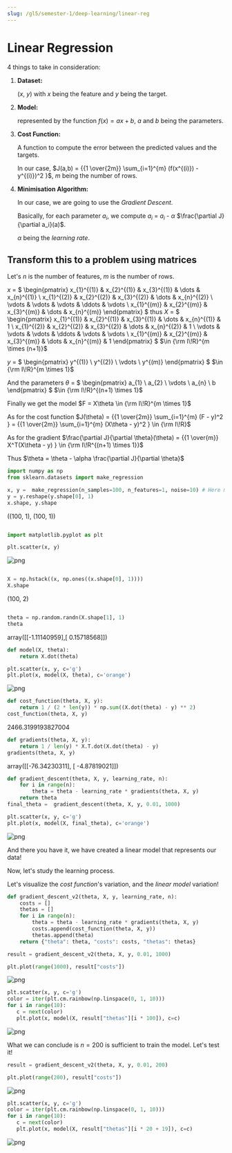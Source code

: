 ```yaml
---
slug: /gl5/semester-1/deep-learning/linear-reg
---
```


# Linear Regression

4 things to take in consideration:

1. **Dataset:**

   ($x$, $y$) with $x$ being the feature and $y$ being the target.

2. **Model:**

   represented by the function $f(x) = ax + b$, $a$ and $b$ being the parameters.

3. **Cost Function:**

   A function to compute the error between the predicted values and the targets.

   In our case, $J(a,b) = {{1 \over{2m}} \sum_{i=1}^{m} (f(x^{(i)}) - y^{(i)})^2 }$, $m$ being the number of rows.

4. **Minimisation Algorithm:**

   In our case, we are going to use the _Gradient Descent_.

   Basically, for each parameter $a_{i}$, we compute $a_{i}$ = $a_{i}$ - $\alpha$ $\frac{\partial J}{\partial a_i}(a)$.

   $\alpha$ being the _learning rate_.

## Transform this to a problem using matrices

Let's $n$ is the number of features, $m$ is the number of rows.

$x$ = $
\begin{pmatrix}
    x_{1}^{(1)} & x_{2}^{(1)} & x_{3}^{(1)} & \dots  & x_{n}^{(1)} \\
    x_{1}^{(2)} & x_{2}^{(2)} & x_{3}^{(2)} & \dots  & x_{n}^{(2)} \\
    \vdots & \vdots & \vdots & \ddots & \vdots \\
    x_{1}^{(m)} & x_{2}^{(m)} & x_{3}^{(m)} & \dots  & x_{n}^{(m)}
\end{pmatrix}
$ thus $X$ = $
\begin{pmatrix}
    x_{1}^{(1)} & x_{2}^{(1)} & x_{3}^{(1)} & \dots  & x_{n}^{(1)} & 1 \\
    x_{1}^{(2)} & x_{2}^{(2)} & x_{3}^{(2)} & \dots  & x_{n}^{(2)} & 1 \\
    \vdots & \vdots & \vdots & \ddots & \vdots & \vdots \\
    x_{1}^{(m)} & x_{2}^{(m)} & x_{3}^{(m)} & \dots  & x_{n}^{(m)}  & 1
\end{pmatrix}
$ $\in {\rm I\!R}^{m \times (n+1)}$

$y$ = $
\begin{pmatrix}
    y^{(1)} \\
    y^{(2)} \\
    \vdots \\
    y^{(m)}
\end{pmatrix}
$ $\in {\rm I\!R}^{m \times 1}$

And the parameters $\theta$ = $
\begin{pmatrix}
    a_{1} \\
    a_{2} \\
    \vdots \\
    a_{n} \\
    b
\end{pmatrix}
$ $\in {\rm I\!R}^{(n+1) \times 1}$

Finally we get the model $F = X\theta \in {\rm I\!R}^{m \times 1}$

As for the cost function $J(\theta) = {{1 \over{2m}} \sum_{i=1}^{m} (F - y)^2 } = {{1 \over{2m}} \sum_{i=1}^{m} (X\theta - y)^2 } \in {\rm I\!R}$

As for the gradient $\frac{\partial J}{\partial \theta}(\theta) = {{1 \over{m}} X^T(X\theta - y) } \in {\rm I\!R^{(n+1) \times 1}}$

Thus $\theta = \theta - \alpha \frac{\partial J}{\partial \theta}$

```python
import numpy as np
from sklearn.datasets import make_regression

x, y =  make_regression(n_samples=100, n_features=1, noise=10) # Here m=100 and n=1
y = y.reshape(y.shape[0], 1)
x.shape, y.shape

```

((100, 1), (100, 1))

```python

import matplotlib.pyplot as plt

plt.scatter(x, y)

```

![png](assets/output_3_1.png)

```python

X = np.hstack((x, np.ones((x.shape[0], 1))))
X.shape

```

(100, 2)

```python

theta = np.random.randn(X.shape[1], 1)
theta
```

array([[-1.11140959],[ 0.15718568]])

```python
def model(X, theta):
    return X.dot(theta)

plt.scatter(x, y, c='g')
plt.plot(x, model(X, theta), c='orange')
```

![png](assets/output_6_1.png)

```python
def cost_function(theta, X, y):
    return 1 / (2 * len(y)) * np.sum((X.dot(theta) - y) ** 2)
cost_function(theta, X, y)
```

2466.3199193827004

```python
def gradients(theta, X, y):
    return 1 / len(y) * X.T.dot(X.dot(theta) - y)
gradients(theta, X, y)
```

array([[-76.34230311],            [ -4.87819021]])

```python
def gradient_descent(theta, X, y, learning_rate, n):
    for i in range(n):
        theta = theta - learning_rate * gradients(theta, X, y)
    return theta
final_theta =  gradient_descent(theta, X, y, 0.01, 1000)
```

```python
plt.scatter(x, y, c='g')
plt.plot(x, model(X, final_theta), c='orange')
```

![png](assets/output_10_1.png)

And there you have it, we have created a linear model that represents our data!

Now, let's study the learning process.

Let's visualize the _cost function_'s variation, and the _linear model_ variation!

```python
def gradient_descent_v2(theta, X, y, learning_rate, n):
    costs = []
    thetas = []
    for i in range(n):
        theta = theta - learning_rate * gradients(theta, X, y)
        costs.append(cost_function(theta, X, y))
        thetas.append(theta)
    return {"theta": theta, "costs": costs, "thetas": thetas}
```

```python
result = gradient_descent_v2(theta, X, y, 0.01, 1000)
```

```python
plt.plot(range(1000), result["costs"])
```

![png](assets/output_14_1.png)

```python
plt.scatter(x, y, c='g')
color = iter(plt.cm.rainbow(np.linspace(0, 1, 10)))
for i in range(10):
   c = next(color)
   plt.plot(x, model(X, result["thetas"][i * 100]), c=c)
```

![png](assets/output_15_0.png)

What we can conclude is $n = 200$ is sufficient to train the model. Let's test it!

```python
result = gradient_descent_v2(theta, X, y, 0.01, 200)
```

```python
plt.plot(range(200), result["costs"])
```

![png](assets/output_18_1.png)

```python
plt.scatter(x, y, c='g')
color = iter(plt.cm.rainbow(np.linspace(0, 1, 10)))
for i in range(10):
   c = next(color)
   plt.plot(x, model(X, result["thetas"][i * 20 + 19]), c=c)
```

![png](assets/output_19_0.png)
